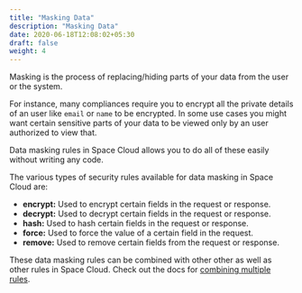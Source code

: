 ```yaml
---
title: "Masking Data"
description: "Masking Data"
date: 2020-06-18T12:08:02+05:30
draft: false
weight: 4
---
```


Masking is the process of replacing/hiding parts of your data from the user or the system. 

For instance, many compliances require you to encrypt all the private details of an user like `email` or `name` to be encrypted. In some use cases you might want certain sensitive parts of your data to be viewed only by an user authorized to view that.

Data masking rules in Space Cloud allows you to do all of these easily without writing any code.

The various types of security rules available for data masking in Space Cloud are:

- **encrypt:** Used to encrypt certain fields in the request or response.
- **decrypt:** Used to decrypt certain fields in the request or response.
- **hash:** Used to hash certain fields in the request or response.
- **force:** Used to force the value of a certain field in the request.
- **remove:** Used to remove certain fields from the request or response.

These data masking rules can be combined with other other as well as other rules in Space Cloud. Check out the docs for [combining multiple rules]().